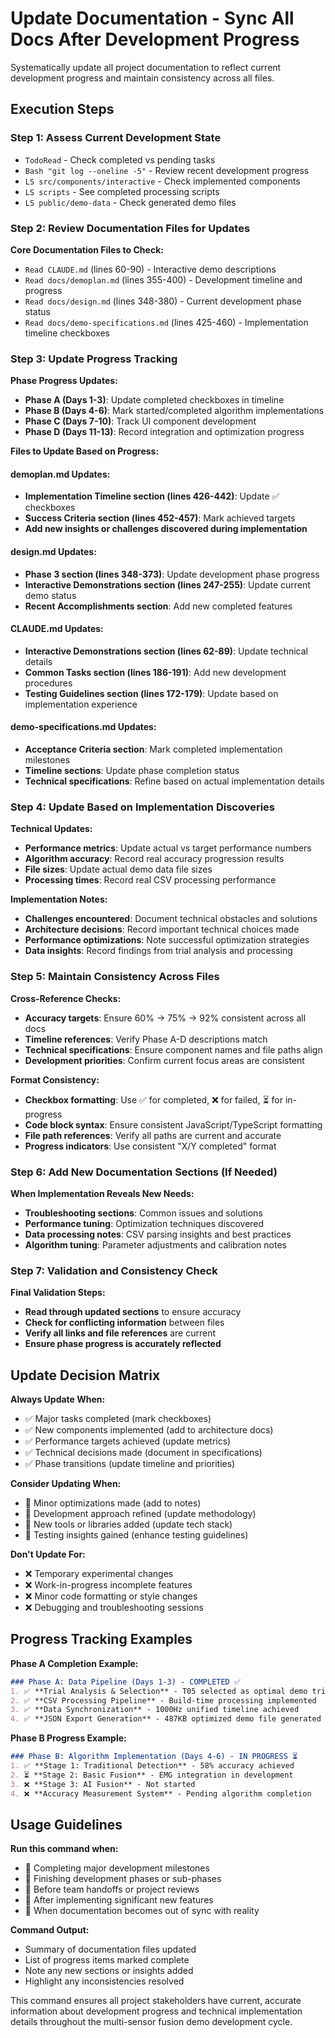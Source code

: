 # Update Documentation - Sync All Docs After Development Progress

Systematically update all project documentation to reflect current development progress and maintain consistency across all files.

## Execution Steps

### Step 1: Assess Current Development State
- `TodoRead` - Check completed vs pending tasks
- `Bash "git log --oneline -5"` - Review recent development progress
- `LS src/components/interactive` - Check implemented components
- `LS scripts` - See completed processing scripts
- `LS public/demo-data` - Check generated demo files

### Step 2: Review Documentation Files for Updates

**Core Documentation Files to Check:**
- `Read CLAUDE.md` (lines 60-90) - Interactive demo descriptions
- `Read docs/demoplan.md` (lines 355-400) - Development timeline and progress
- `Read docs/design.md` (lines 348-380) - Current development phase status
- `Read docs/demo-specifications.md` (lines 425-460) - Implementation timeline checkboxes

### Step 3: Update Progress Tracking

**Phase Progress Updates:**
- **Phase A (Days 1-3)**: Update completed checkboxes in timeline
- **Phase B (Days 4-6)**: Mark started/completed algorithm implementations
- **Phase C (Days 7-10)**: Track UI component development
- **Phase D (Days 11-13)**: Record integration and optimization progress

**Files to Update Based on Progress:**

#### demoplan.md Updates:
- **Implementation Timeline section (lines 426-442)**: Update ✅ checkboxes
- **Success Criteria section (lines 452-457)**: Mark achieved targets
- **Add new insights or challenges discovered during implementation**

#### design.md Updates:
- **Phase 3 section (lines 348-373)**: Update development phase progress
- **Interactive Demonstrations section (lines 247-255)**: Update current demo status
- **Recent Accomplishments section**: Add new completed features

#### CLAUDE.md Updates:
- **Interactive Demonstrations section (lines 62-89)**: Update technical details
- **Common Tasks section (lines 186-191)**: Add new development procedures
- **Testing Guidelines section (lines 172-179)**: Update based on implementation experience

#### demo-specifications.md Updates:
- **Acceptance Criteria section**: Mark completed implementation milestones
- **Timeline sections**: Update phase completion status
- **Technical specifications**: Refine based on actual implementation details

### Step 4: Update Based on Implementation Discoveries

**Technical Updates:**
- **Performance metrics**: Update actual vs target performance numbers
- **Algorithm accuracy**: Record real accuracy progression results
- **File sizes**: Update actual demo data file sizes
- **Processing times**: Record real CSV processing performance

**Implementation Notes:**
- **Challenges encountered**: Document technical obstacles and solutions
- **Architecture decisions**: Record important technical choices made
- **Performance optimizations**: Note successful optimization strategies
- **Data insights**: Record findings from trial analysis and processing

### Step 5: Maintain Consistency Across Files

**Cross-Reference Checks:**
- **Accuracy targets**: Ensure 60% → 75% → 92% consistent across all docs
- **Timeline references**: Verify Phase A-D descriptions match
- **Technical specifications**: Ensure component names and file paths align
- **Development priorities**: Confirm current focus areas are consistent

**Format Consistency:**
- **Checkbox formatting**: Use ✅ for completed, ❌ for failed, ⏳ for in-progress
- **Code block syntax**: Ensure consistent JavaScript/TypeScript formatting
- **File path references**: Verify all paths are current and accurate
- **Progress indicators**: Use consistent "X/Y completed" format

### Step 6: Add New Documentation Sections (If Needed)

**When Implementation Reveals New Needs:**
- **Troubleshooting sections**: Common issues and solutions
- **Performance tuning**: Optimization techniques discovered
- **Data processing notes**: CSV parsing insights and best practices
- **Algorithm tuning**: Parameter adjustments and calibration notes

### Step 7: Validation and Consistency Check

**Final Validation Steps:**
- **Read through updated sections** to ensure accuracy
- **Check for conflicting information** between files
- **Verify all links and file references** are current
- **Ensure phase progress is accurately reflected**

## Update Decision Matrix

**Always Update When:**
- ✅ Major tasks completed (mark checkboxes)
- ✅ New components implemented (add to architecture docs)
- ✅ Performance targets achieved (update metrics)
- ✅ Technical decisions made (document in specifications)
- ✅ Phase transitions (update timeline and priorities)

**Consider Updating When:**
- 🤔 Minor optimizations made (add to notes)
- 🤔 Development approach refined (update methodology)
- 🤔 New tools or libraries added (update tech stack)
- 🤔 Testing insights gained (enhance testing guidelines)

**Don't Update For:**
- ❌ Temporary experimental changes
- ❌ Work-in-progress incomplete features
- ❌ Minor code formatting or style changes
- ❌ Debugging and troubleshooting sessions

## Progress Tracking Examples

**Phase A Completion Example:**
```markdown
### Phase A: Data Pipeline (Days 1-3) - COMPLETED ✅
1. ✅ **Trial Analysis & Selection** - T05 selected as optimal demo trial
2. ✅ **CSV Processing Pipeline** - Build-time processing implemented
3. ✅ **Data Synchronization** - 1000Hz unified timeline achieved
4. ✅ **JSON Export Generation** - 487KB optimized demo file generated
```

**Phase B Progress Example:**
```markdown
### Phase B: Algorithm Implementation (Days 4-6) - IN PROGRESS ⏳
1. ✅ **Stage 1: Traditional Detection** - 58% accuracy achieved
2. ⏳ **Stage 2: Basic Fusion** - EMG integration in development
3. ❌ **Stage 3: AI Fusion** - Not started
4. ❌ **Accuracy Measurement System** - Pending algorithm completion
```

## Usage Guidelines

**Run this command when:**
- 🎯 Completing major development milestones
- 🎯 Finishing development phases or sub-phases
- 🎯 Before team handoffs or project reviews
- 🎯 After implementing significant new features
- 🎯 When documentation becomes out of sync with reality

**Command Output:**
- Summary of documentation files updated
- List of progress items marked complete
- Note any new sections or insights added
- Highlight any inconsistencies resolved

This command ensures all project stakeholders have current, accurate information about development progress and technical implementation details throughout the multi-sensor fusion demo development cycle.